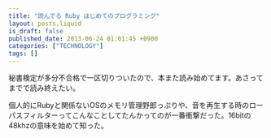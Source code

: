 ```yaml
---
title: "読んでる Ruby はじめてのプログラミング"
layout: posts.liquid
is_draft: false
published_date: 2013-06-24 01:01:45 +0900
categories: ["TECHNOLOGY"]
tags: []
---
```


秘書検定が多分不合格で一区切りついたので、本また読み始めてます。あさってまでで読み終えたい。

個人的にRubyと関係ないOSのメモリ管理野郎っぷりや、音を再生する時のローパスフィルターってこんなことしてたんかってのが一番衝撃だった。16bitの48khzの意味を始めて知った。


